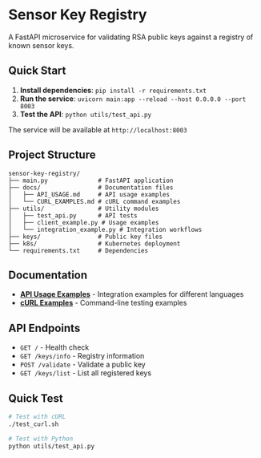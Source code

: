 # Sensor Key Registry

A FastAPI microservice for validating RSA public keys against a registry of known sensor keys.

## Quick Start

1. **Install dependencies**: `pip install -r requirements.txt`
2. **Run the service**: `uvicorn main:app --reload --host 0.0.0.0 --port 8003`
3. **Test the API**: `python utils/test_api.py`

The service will be available at `http://localhost:8003`

## Project Structure

```
sensor-key-registry/
├── main.py              # FastAPI application
├── docs/                # Documentation files
│   ├── API_USAGE.md     # API usage examples
│   └── CURL_EXAMPLES.md # cURL command examples
├── utils/               # Utility modules
│   ├── test_api.py      # API tests
│   ├── client_example.py # Usage examples
│   └── integration_example.py # Integration workflows
├── keys/                # Public key files
├── k8s/                 # Kubernetes deployment
└── requirements.txt     # Dependencies
```

## Documentation

- **[API Usage Examples](docs/API_USAGE.md)** - Integration examples for different languages
- **[cURL Examples](docs/CURL_EXAMPLES.md)** - Command-line testing examples

## API Endpoints

- `GET /` - Health check
- `GET /keys/info` - Registry information
- `POST /validate` - Validate a public key
- `GET /keys/list` - List all registered keys

## Quick Test

```bash
# Test with cURL
./test_curl.sh

# Test with Python
python utils/test_api.py
```


